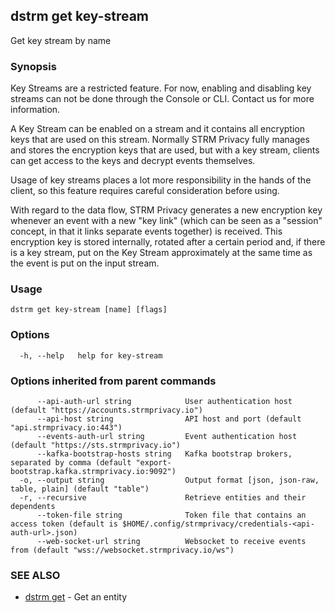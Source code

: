 ## dstrm get key-stream

Get key stream by name

### Synopsis

Key Streams are a restricted feature. For now, enabling and disabling
key streams can not be done through the Console or CLI. Contact us for
more information.

A Key Stream can be enabled on a stream and it contains all encryption
keys that are used on this stream. Normally STRM Privacy fully manages
and stores the encryption keys that are used, but with a key stream,
clients can get access to the keys and decrypt events themselves.

Usage of key streams places a lot more responsibility in the hands of
the client, so this feature requires careful consideration before using.

With regard to the data flow, STRM Privacy generates a new encryption
key whenever an event with a new "key link" (which can be seen as a
"session" concept, in that it links separate events together) is
received. This encryption key is stored internally, rotated after a
certain period and, if there is a key stream, put on the Key Stream
approximately at the same time as the event is put on the input stream.

### Usage

```
dstrm get key-stream [name] [flags]
```

### Options

```
  -h, --help   help for key-stream
```

### Options inherited from parent commands

```
      --api-auth-url string            User authentication host (default "https://accounts.strmprivacy.io")
      --api-host string                API host and port (default "api.strmprivacy.io:443")
      --events-auth-url string         Event authentication host (default "https://sts.strmprivacy.io")
      --kafka-bootstrap-hosts string   Kafka bootstrap brokers, separated by comma (default "export-bootstrap.kafka.strmprivacy.io:9092")
  -o, --output string                  Output format [json, json-raw, table, plain] (default "table")
  -r, --recursive                      Retrieve entities and their dependents
      --token-file string              Token file that contains an access token (default is $HOME/.config/strmprivacy/credentials-<api-auth-url>.json)
      --web-socket-url string          Websocket to receive events from (default "wss://websocket.strmprivacy.io/ws")
```

### SEE ALSO

* [dstrm get](dstrm_get.md)	 - Get an entity

